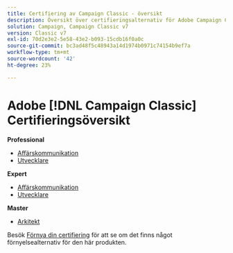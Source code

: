 ```yaml
---
title: Certifiering av Campaign Classic - översikt
description: Översikt över certifieringsalternativ för Adobe Campaign Classic
solution: Campaign, Campaign Classic v7
version: Classic v7
exl-id: 70d2e3e2-5e58-43e2-b093-15cdb16f0a0c
source-git-commit: bc3ad48f5c48943a14d1974b0971c74154b9ef7a
workflow-type: tm+mt
source-wordcount: '42'
ht-degree: 23%

---
```


# Adobe [!DNL Campaign Classic] Certifieringsöversikt

**Professional**

* [Affärskommunikation](/help/certifications/acc/acc-p-business.md) <!--AD0-E329-->
* [Utvecklare](/help/certifications/acc/acc-p-developer.md) <!--AD0-E331-->

**Expert**

* [Affärskommunikation](/help/certifications/acc/acc-e-business.md) <!--AD0-E327-->
* [Utvecklare](/help/certifications/acc/acc-e-developer.md) <!--AD0-E330-->

**Master**

* [Arkitekt](/help/certifications/acc/acc-m-developer.md) <!--AD0-E328-->

Besök [Förnya din certifiering](/help/certifications/renew.md) för att se om det finns något förnyelsealternativ för den här produkten.
